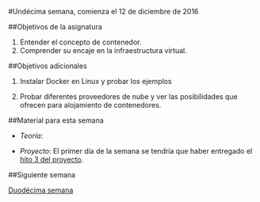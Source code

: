 #Undécima semana, comienza el 12 de diciembre de 2016


##Objetivos de la asignatura

1. Entender el concepto de contenedor.
2. Comprender su encaje en la infraestructura virtual. 

##Objetivos adicionales

1. Instalar Docker en Linux y probar los ejemplos

2. Probar diferentes proveedores de nube y ver las posibilidades que
   ofrecen para alojamiento de contenedores.


##Material para esta semana

* *Teoría*: 

* *Proyecto*: El primer día de la semana se tendría que haber entregado el [hito 3 del proyecto](http://jj.github.io/CC/documentos/proyecto/3.Orquestacion). 

##Siguiente semana

[Duodécima semana](12-semana)
